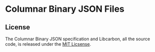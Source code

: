 # Columnar Binary JSON Files

## License

The Columnar Binary JSON specification and Libcarbon, all the source code, is released under the [MIT Licsense](https://github.com/protolabs/libcarbon/blob/master/LICENSE).
